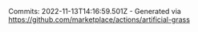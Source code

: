 Commits: 2022-11-13T14:16:59.501Z - Generated via https://github.com/marketplace/actions/artificial-grass
<br>
